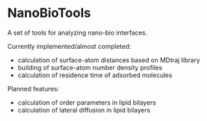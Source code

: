 # NanoBioTools
A set of tools for analyzing nano-bio interfaces.

Currently implemented/almost completed:
- calculation of surface-atom distances based on MDtraj library
- building of surface-atom number density profiles
- calculation of residence time of adsorbed molecules

Planned features:
- calculation of order parameters in lipid bilayers
- calculation of lateral diffusion in lipid bilayers
